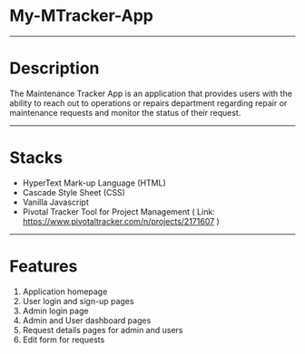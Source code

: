 # My-MTracker-App
___
# Description
The Maintenance Tracker App is an application that provides users with the ability to reach out to operations or repairs department regarding repair or maintenance requests and monitor the status of their request.
___

# Stacks
* HyperText Mark-up Language (HTML)
* Cascade Style Sheet (CSS)
* Vanilla Javascript
* Pivotal Tracker Tool for Project Management ( Link: https://www.pivotaltracker.com/n/projects/2171607 )
 
___

# Features

1. Application homepage
2. User login and sign-up pages
3. Admin login page
4. Admin and User dashboard pages
5. Request details pages for admin and users
6. Edit form for requests


